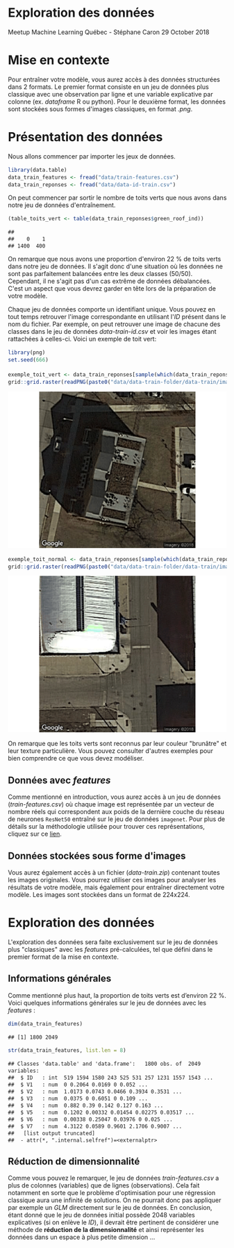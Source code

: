 Exploration des données
================
Meetup Machine Learning Québec - Stéphane Caron
29 October 2018

Mise en contexte
================

Pour entraîner votre modèle, vous aurez accès à des données structurées dans 2 formats. Le premier format consiste en un jeu de données plus classique avec une observation par ligne et une variable explicative par colonne (ex. *dataframe* R ou python). Pour le deuxième format, les données sont stockées sous formes d'images classiques, en format *.png*.

Présentation des données
========================

Nous allons commencer par importer les jeux de données.

``` r
library(data.table)
data_train_features <- fread("data/train-features.csv")
data_train_reponses <- fread("data/data-id-train.csv")
```

On peut commencer par sortir le nombre de toits verts que nous avons dans notre jeu de données d'entraînement.

``` r
(table_toits_vert <- table(data_train_reponses$green_roof_ind))
```

    ## 
    ##    0    1 
    ## 1400  400

On remarque que nous avons une proportion d'environ 22 % de toits verts dans notre jeu de données. Il s'agit donc d'une situation où les données ne sont pas parfaitement balancées entre les deux classes (50/50). Cependant, il ne s'agit pas d'un cas extrême de données débalancées. C'est un aspect que vous devrez garder en tête lors de la préparation de votre modèle.

Chaque jeu de données comporte un identifiant unique. Vous pouvez en tout temps retrouver l'image correspondante en utilisant l'*ID* présent dans le nom du fichier. Par exemple, on peut retrouver une image de chacune des classes dans le jeu de données *data-train-id.csv* et voir les images étant rattachées à celles-ci. Voici un exemple de toit vert:

``` r
library(png)
set.seed(666)

exemple_toit_vert <- data_train_reponses[sample(which(data_train_reponses$green_roof_ind == 1), 1),]$ID
grid::grid.raster(readPNG(paste0("data/data-train-folder/data-train/image-", exemple_toit_vert, ".png")))
```

![](exploration-des-donnees_files/figure-markdown_github/exemple_toit_vert-1.png)

``` r
exemple_toit_normal <- data_train_reponses[sample(which(data_train_reponses$green_roof_ind == 0), 1),]$ID
grid::grid.raster(readPNG(paste0("data/data-train-folder/data-train/image-", exemple_toit_normal, ".png")))
```

![](exploration-des-donnees_files/figure-markdown_github/exemple_toit_normal-1.png)

On remarque que les toits verts sont reconnus par leur couleur "brunâtre" et leur texture particulière. Vous pouvez consulter d'autres exemples pour bien comprendre ce que vous devez modéliser.

Données avec *features*
-----------------------

Comme mentionné en introduction, vous aurez accès à un jeu de données (*train-features.csv*) où chaque image est représentée par un vecteur de nombre réels qui correspondent aux poids de la dernière couche du réseau de neurones `ResNet50` entraîné sur le jeu de données `imagenet`. Pour plus de détails sur la méthodologie utilisée pour trouver ces représentations, cliquez sur ce [lien](https://github.com/stecaron/meetup-ML-assurance-hackathon/wiki).

Données stockées sous forme d'images
------------------------------------

Vous aurez également accès à un fichier (*data-train.zip*) contenant toutes les images originales. Vous pourrez utiliser ces images pour analyser les résultats de votre modèle, mais également pour entraîner directement votre modèle. Les images sont stockées dans un format de 224x224.

Exploration des données
=======================

L'exploration des données sera faite exclusivement sur le jeu de données plus "classiques" avec les *features* pré-calculées, tel que défini dans le premier format de la mise en contexte.

Informations générales
----------------------

Comme mentionné plus haut, la proportion de toits verts est d’environ 22 %. Voici quelques informations générales sur le jeu de données avec les *features* :

``` r
dim(data_train_features)
```

    ## [1] 1800 2049

``` r
str(data_train_features, list.len = 8)
```

    ## Classes 'data.table' and 'data.frame':   1800 obs. of  2049 variables:
    ##  $ ID   : int  519 1594 1580 243 525 531 257 1231 1557 1543 ...
    ##  $ V1   : num  0 0.2064 0.0169 0 0.052 ...
    ##  $ V2   : num  1.0173 0.0743 0.0466 0.3934 0.3531 ...
    ##  $ V3   : num  0.0375 0 0.6051 0 0.109 ...
    ##  $ V4   : num  0.882 0.39 0.142 0.127 0.163 ...
    ##  $ V5   : num  0.1202 0.00332 0.01454 0.02275 0.03517 ...
    ##  $ V6   : num  0.00338 0.25047 0.03976 0 0.025 ...
    ##  $ V7   : num  4.3122 0.0589 0.9601 2.1706 0.9007 ...
    ##   [list output truncated]
    ##  - attr(*, ".internal.selfref")=<externalptr>

Réduction de dimensionnalité
----------------------------

Comme vous pouvez le remarquer, le jeu de données *train-features.csv* a plus de colonnes (variables) que de lignes (observations). Cela fait notamment en sorte que le problème d'optimisation pour une régression classique aura une infinité de solutions. On ne pourrait donc pas appliquer par exemple un *GLM* directement sur le jeu de données. En conclusion, étant donné que le jeu de données initial possède 2048 variables explicatives (si on enlève le *ID*), il devrait être pertinent de considérer une méthode de **réduction de la dimensionnalité** et ainsi représenter les données dans un espace à plus petite dimension ...
